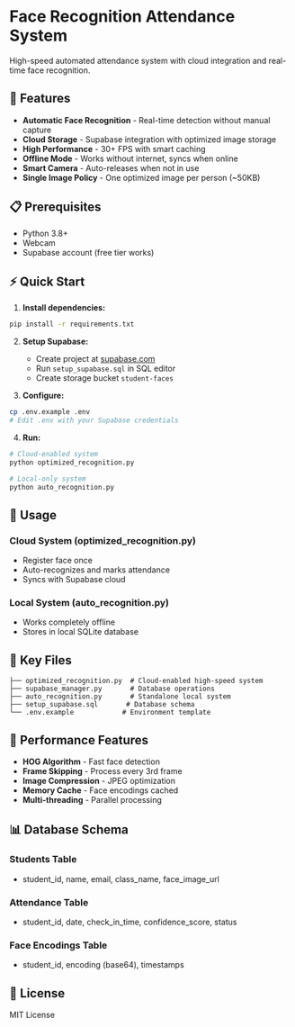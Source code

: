 # Face Recognition Attendance System

High-speed automated attendance system with cloud integration and real-time face recognition.

## 🚀 Features

- **Automatic Face Recognition** - Real-time detection without manual capture
- **Cloud Storage** - Supabase integration with optimized image storage
- **High Performance** - 30+ FPS with smart caching
- **Offline Mode** - Works without internet, syncs when online
- **Smart Camera** - Auto-releases when not in use
- **Single Image Policy** - One optimized image per person (~50KB)

## 📋 Prerequisites

- Python 3.8+
- Webcam
- Supabase account (free tier works)

## ⚡ Quick Start

1. **Install dependencies:**
```bash
pip install -r requirements.txt
```

2. **Setup Supabase:**
   - Create project at [supabase.com](https://supabase.com)
   - Run `setup_supabase.sql` in SQL editor
   - Create storage bucket `student-faces`

3. **Configure:**
```bash
cp .env.example .env
# Edit .env with your Supabase credentials
```

4. **Run:**
```bash
# Cloud-enabled system
python optimized_recognition.py

# Local-only system
python auto_recognition.py
```

## 🎯 Usage

### Cloud System (optimized_recognition.py)
- Register face once
- Auto-recognizes and marks attendance
- Syncs with Supabase cloud

### Local System (auto_recognition.py)
- Works completely offline
- Stores in local SQLite database

## 📁 Key Files

```
├── optimized_recognition.py  # Cloud-enabled high-speed system
├── supabase_manager.py       # Database operations
├── auto_recognition.py       # Standalone local system
├── setup_supabase.sql       # Database schema
└── .env.example            # Environment template
```

## 🔧 Performance Features

- **HOG Algorithm** - Fast face detection
- **Frame Skipping** - Process every 3rd frame
- **Image Compression** - JPEG optimization
- **Memory Cache** - Face encodings cached
- **Multi-threading** - Parallel processing

## 📊 Database Schema

### Students Table
- student_id, name, email, class_name, face_image_url

### Attendance Table  
- student_id, date, check_in_time, confidence_score, status

### Face Encodings Table
- student_id, encoding (base64), timestamps

## 📄 License

MIT License